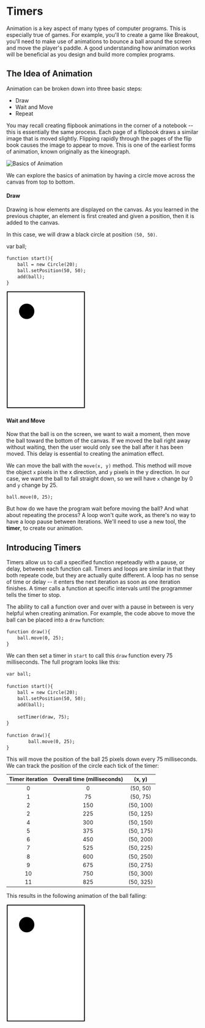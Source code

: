 # Timers
Animation is a key aspect of many types of computer programs. This is especially true of games. For example, you'll to create a game like Breakout, you'll need to make use of animations to bounce a ball around the screen and move the player's paddle. A good understanding how animation works will be beneficial as you design and build more complex programs. 

## The Idea of Animation
Animation can be broken down into three basic steps:
- Draw
- Wait and Move
- Repeat

You may recall creating flipbook animations in the corner of a notebook -- this is essentially the same process. Each page of a flipbook draws a similar image that is moved slightly. Flipping rapidly through the pages of the flip book causes the image to appear to move. This is one of the earliest forms of animation, known originally as the kineograph.

![Basics of Animation](http://upload.wikimedia.org/wikipedia/commons/thumb/1/1f/Linnet_kineograph_1886.jpg/200px-Linnet_kineograph_1886.jpg "Linnet kineograph 1886 by Original author is de:John Barnes Linnet. Original uploader was Lothar Laaf at de.wikipedia - Zeitgenössische Illustration (1886), via de.wikipedia. Licensed under Public Domain via Wikimedia Commons - http://commons.wikimedia.org/wiki/File:Linnet_kineograph_1886.jpg#/media/File:Linnet_kineograph_1886.jpg")

We can explore the basics of animation by having a circle move across the canvas from top to bottom.

#### Draw
Drawing is how elements are displayed on the canvas. As you learned in the previous chapter, an element is first created and given a position, then it is added to the canvas.

In this case, we will draw a black circle at position `(50, 50)`.

var ball;

```
function start(){
	ball = new Circle(20);
	ball.setPosition(50, 50);
	add(ball);
}
```

![Basics of Animation](../static/animationGames/animation_timers_ball1.png "Basics of Animation")

#### Wait and Move
Now that the ball is on the screen, we want to wait a moment, then move the ball toward the bottom of the canvas. If we moved the ball right away without waiting, then the user would only see the ball after it has been moved. This delay is essential to creating the animation effect.

We can move the ball with the `move(x, y)` method. This method will move the object `x` pixels in the x direction, and `y` pixels in the y direction. In our case, we want the ball to fall straight down, so we will have `x` change by 0 and `y` change by 25.

```
ball.move(0, 25);
```

But how do we have the program wait before moving the ball? And what about repeating the process? A loop won't quite work, as there's no way to have a loop pause between iterations. We'll need to use a new tool, the **timer**, to create our animation.

## Introducing Timers
Timers allow us to call a specified function repeteadly with a pause, or delay, between each function call. Timers and loops are similar in that they both repeate code, but they are actually quite different. A loop has no sense of time or delay -- it enters the next iteration as soon as one iteration finishes. A timer calls a function at specific intervals until the programmer tells the timer to stop.

The ability to call a function over and over with a pause in between is very helpful when creating animation. For example, the code above to move the ball can be placed into a `draw` function:

```
function draw(){
    ball.move(0, 25);
}
```

We can then set a timer in `start` to call this `draw` function every 75 milliseconds. The full program looks like this:

```
var ball;

function start(){
	ball = new Circle(20);
	ball.setPosition(50, 50);
	add(ball);
	
	setTimer(draw, 75);
}

function draw(){
    	ball.move(0, 25);
}
```

This will move the position of the ball 25 pixels down every 75 milliseconds. We can track the position of the circle each tick of the timer:

| Timer iteration | Overall time (milliseconds) | (x, y)  |
| :---------------: | :-------------:| :-------: |
| 0 | 0        |  (50, 50) |
| 1 | 75       |  (50, 75) |
| 2 | 150      |  (50, 100) |
| 2 | 225      |  (50, 125) |
| 4 | 300      |  (50, 150) |
| 5 | 375      |  (50, 175) |
| 6 | 450      |  (50, 200) |
| 7 | 525      |  (50, 225) |
| 8 | 600      |  (50, 250) |
| 9 | 675      |  (50, 275) |
| 10 | 750     |  (50, 300) |
| 11 | 825     |  (50, 325) |


This results in the following animation of the ball falling:

![Basics of Animation](../static/animationGames/animation_timers_falling.gif "Basics of Animation")








